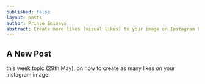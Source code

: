 ```yaml
---
published: false
layout: posts
author: Prince Emineys
abstract: Create more likes (visual likes) to your image on Instagram by using Gramblr tool. You can now have 1000+ likes on your images
---
```

## A New Post

this week topic (29th May), on how to create as many likes on your instagram image.



